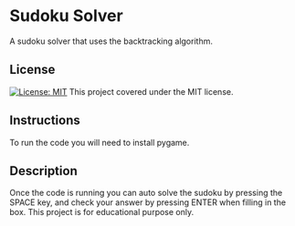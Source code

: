 # Sudoku Solver
A sudoku solver that uses the backtracking algorithm.

## License
[![License: MIT](https://img.shields.io/badge/License-MIT-yellow.svg)](https://opensource.org/licenses/MIT) This project covered under the MIT license.

## Instructions
To run the code you will need to install pygame.

## Description
Once the code is running you can auto solve the sudoku by pressing the SPACE key, and check your answer by pressing ENTER when filling in the box.
This project is for educational purpose only. 